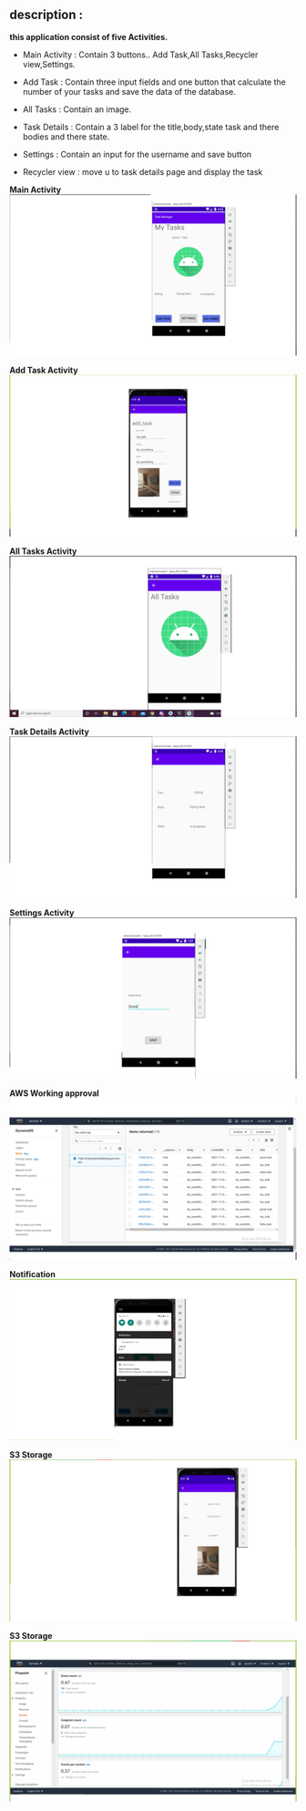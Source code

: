 ## description :

**this application consist of five Activities.**
- Main Activity : Contain 3 buttons.. Add Task,All Tasks,Recycler view,Settings.
- Add Task : Contain three input fields and one button that calculate the number of your tasks and save the data of the database.
- All Tasks : Contain an image.
- Task Details : Contain a 3 label for the title,body,state task and there bodies and there state.
- Settings : Contain an input for the username and save button


- Recycler view : move u to task details page and display the task


**Main Activity**
![image description](ScreenShots/andHome.png)

**Add Task Activity**
![image description](ScreenShots/Lab41.png)

**All Tasks Activity**
![image description](ScreenShots/and3.png)

**Task Details Activity**
![image description](ScreenShots/andDetails.png)

**Settings Activity**
![image description](ScreenShots/and33.png)

**AWS Working approval**
![image description](ScreenShots/database.png)

**Notification**
![image description](ScreenShots/Notification.png)

**S3 Storage**
![image description](ScreenShots/S3PIC.png)

**S3 Storage**
![image description](ScreenShots/AnalyticsDone.png)



